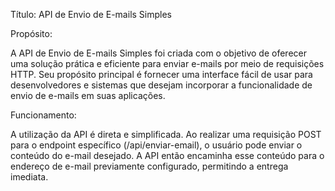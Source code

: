 
Título: API de Envio de E-mails Simples

Propósito:

A API de Envio de E-mails Simples foi criada com o objetivo de oferecer uma solução prática e eficiente para enviar e-mails por meio de requisições HTTP. Seu propósito principal é fornecer uma interface fácil de usar para desenvolvedores e sistemas que desejam incorporar a funcionalidade de envio de e-mails em suas aplicações.

Funcionamento:

A utilização da API é direta e simplificada. Ao realizar uma requisição POST para o endpoint específico (/api/enviar-email), o usuário pode enviar o conteúdo do e-mail desejado. A API então encaminha esse conteúdo para o endereço de e-mail previamente configurado, permitindo a entrega imediata.
 
